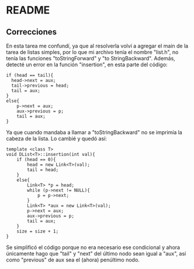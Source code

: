 # README
## Correcciones
En esta tarea me confundí, ya que al resolverla volví a agregar el main de la tarea de listas simples, por lo que mi archivo tenía el nombre "list.h", no tenía las funciones "toStringForward" y "to StringBackward". Además, detecté un error en la función "insertion", en esta parte del código: 
```
if (head == tail){
  head->next = aux;
  tail->previous = head;
  tail = aux;
}
else{
    p->next = aux;
    aux->previous = p;
    tail = aux;
}
```
Ya que cuando mandaba a llamar a "toStringBackward" no se imprimía la cabeza de la lista. 
Lo cambié y quedó así:
```
template <class T>
void DList<T>::insertion(int val){
    if (head == 0){
        head = new Link<T>(val);
        tail = head;
    }
    else{
        Link<T> *p = head;
        while (p->next != NULL){
            p = p->next;
        }
        Link<T> *aux = new Link<T>(val);
        p->next = aux;
        aux->previous = p;
        tail = aux;
    }
    size = size + 1;
}
```
Se simplificó el código porque no era necesario ese condicional y ahora únicamente hago que "tail" y "next" del último nodo sean igual a "aux", así como "previous" de aux sea el (ahora) penúltimo nodo.
